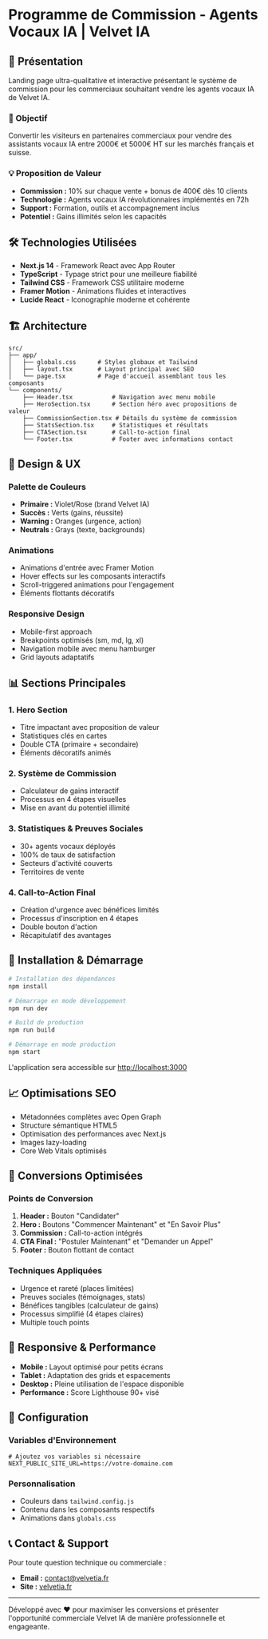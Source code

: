 # Programme de Commission - Agents Vocaux IA | Velvet IA

## 🚀 Présentation

Landing page ultra-qualitative et interactive présentant le système de commission pour les commerciaux souhaitant vendre les agents vocaux IA de Velvet IA.

### 🎯 Objectif
Convertir les visiteurs en partenaires commerciaux pour vendre des assistants vocaux IA entre 2000€ et 5000€ HT sur les marchés français et suisse.

### 💡 Proposition de Valeur
- **Commission :** 10% sur chaque vente + bonus de 400€ dès 10 clients
- **Technologie :** Agents vocaux IA révolutionnaires implémentés en 72h
- **Support :** Formation, outils et accompagnement inclus
- **Potentiel :** Gains illimités selon les capacités

## 🛠️ Technologies Utilisées

- **Next.js 14** - Framework React avec App Router
- **TypeScript** - Typage strict pour une meilleure fiabilité
- **Tailwind CSS** - Framework CSS utilitaire moderne
- **Framer Motion** - Animations fluides et interactives
- **Lucide React** - Iconographie moderne et cohérente

## 🏗️ Architecture

```
src/
├── app/
│   ├── globals.css      # Styles globaux et Tailwind
│   ├── layout.tsx       # Layout principal avec SEO
│   └── page.tsx         # Page d'accueil assemblant tous les composants
└── components/
    ├── Header.tsx           # Navigation avec menu mobile
    ├── HeroSection.tsx      # Section héro avec propositions de valeur
    ├── CommissionSection.tsx # Détails du système de commission
    ├── StatsSection.tsx     # Statistiques et résultats
    ├── CTASection.tsx       # Call-to-action final
    └── Footer.tsx           # Footer avec informations contact
```

## 🎨 Design & UX

### Palette de Couleurs
- **Primaire :** Violet/Rose (brand Velvet IA)
- **Succès :** Verts (gains, réussite)
- **Warning :** Oranges (urgence, action)
- **Neutrals :** Grays (texte, backgrounds)

### Animations
- Animations d'entrée avec Framer Motion
- Hover effects sur les composants interactifs
- Scroll-triggered animations pour l'engagement
- Éléments flottants décoratifs

### Responsive Design
- Mobile-first approach
- Breakpoints optimisés (sm, md, lg, xl)
- Navigation mobile avec menu hamburger
- Grid layouts adaptatifs

## 📊 Sections Principales

### 1. Hero Section
- Titre impactant avec proposition de valeur
- Statistiques clés en cartes
- Double CTA (primaire + secondaire)
- Éléments décoratifs animés

### 2. Système de Commission
- Calculateur de gains interactif
- Processus en 4 étapes visuelles
- Mise en avant du potentiel illimité

### 3. Statistiques & Preuves Sociales
- 30+ agents vocaux déployés
- 100% de taux de satisfaction
- Secteurs d'activité couverts
- Territoires de vente

### 4. Call-to-Action Final
- Création d'urgence avec bénéfices limités
- Processus d'inscription en 4 étapes
- Double bouton d'action
- Récapitulatif des avantages

## 🚀 Installation & Démarrage

```bash
# Installation des dépendances
npm install

# Démarrage en mode développement
npm run dev

# Build de production
npm run build

# Démarrage en mode production
npm start
```

L'application sera accessible sur [http://localhost:3000](http://localhost:3000)

## 📈 Optimisations SEO

- Métadonnées complètes avec Open Graph
- Structure sémantique HTML5
- Optimisation des performances avec Next.js
- Images lazy-loading
- Core Web Vitals optimisés

## 🎯 Conversions Optimisées

### Points de Conversion
1. **Header :** Bouton "Candidater"
2. **Hero :** Boutons "Commencer Maintenant" et "En Savoir Plus"
3. **Commission :** Call-to-action intégrés
4. **CTA Final :** "Postuler Maintenant" et "Demander un Appel"
5. **Footer :** Bouton flottant de contact

### Techniques Appliquées
- Urgence et rareté (places limitées)
- Preuves sociales (témoignages, stats)
- Bénéfices tangibles (calculateur de gains)
- Processus simplifié (4 étapes claires)
- Multiple touch points

## 📱 Responsive & Performance

- **Mobile :** Layout optimisé pour petits écrans
- **Tablet :** Adaptation des grids et espacements
- **Desktop :** Pleine utilisation de l'espace disponible
- **Performance :** Score Lighthouse 90+ visé

## 🔧 Configuration

### Variables d'Environnement
```env
# Ajoutez vos variables si nécessaire
NEXT_PUBLIC_SITE_URL=https://votre-domaine.com
```

### Personnalisation
- Couleurs dans `tailwind.config.js`
- Contenu dans les composants respectifs
- Animations dans `globals.css`

## 📞 Contact & Support

Pour toute question technique ou commerciale :
- **Email :** contact@velvetia.fr
- **Site :** [velvetia.fr](https://velvetia.fr)

---

Développé avec ❤️ pour maximiser les conversions et présenter l'opportunité commerciale Velvet IA de manière professionnelle et engageante.
